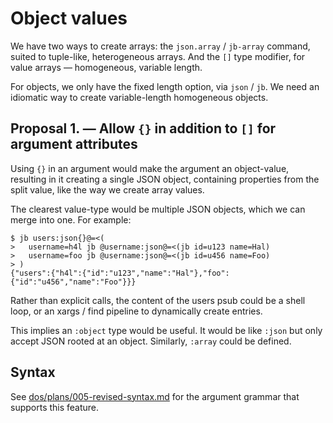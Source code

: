 # Object values

We have two ways to create arrays: the `json.array` / `jb-array` command, suited
to tuple-like, heterogeneous arrays. And the `[]` type modifier, for value
arrays — homogeneous, variable length.

For objects, we only have the fixed length option, via `json` / `jb`. We need an
idiomatic way to create variable-length homogeneous objects.

## Proposal 1. — Allow `{}` in addition to `[]` for argument attributes

Using `{}` in an argument would make the argument an object-value, resulting in
it creating a single JSON object, containing properties from the split value,
like the way we create array values.

The clearest value-type would be multiple JSON objects, which we can merge into
one. For example:

```Console
$ jb users:json{}@=<(
>   username=h4l jb @username:json@=<(jb id=u123 name=Hal)
>   username=foo jb @username:json@=<(jb id=u456 name=Foo)
> )
{"users":{"h4l":{"id":"u123","name":"Hal"},"foo":{"id":"u456","name":"Foo"}}}
```

Rather than explicit calls, the content of the users psub could be a shell loop,
or an xargs / find pipeline to dynamically create entries.

This implies an `:object` type would be useful. It would be like `:json` but
only accept JSON rooted at an object. Similarly, `:array` could be defined.

## Syntax

See [dos/plans/005-revised-syntax.md](./005-revised-syntax.md) for the argument
grammar that supports this feature.
